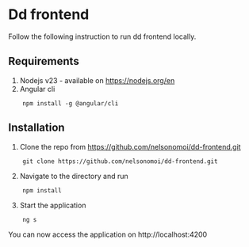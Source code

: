 
# Dd frontend

Follow the following instruction to run  dd frontend locally.


## Requirements 
1. Nodejs v23 - available on https://nodejs.org/en
2. Angular cli 
```
    npm install -g @angular/cli
```


## Installation
1. Clone the repo from https://github.com/nelsonomoi/dd-frontend.git
```
    git clone https://github.com/nelsonomoi/dd-frontend.git
```

2. Navigate to the directory and run
```
    npm install
```

3. Start the application
```
    ng s
```

You can now access the application on http://localhost:4200



